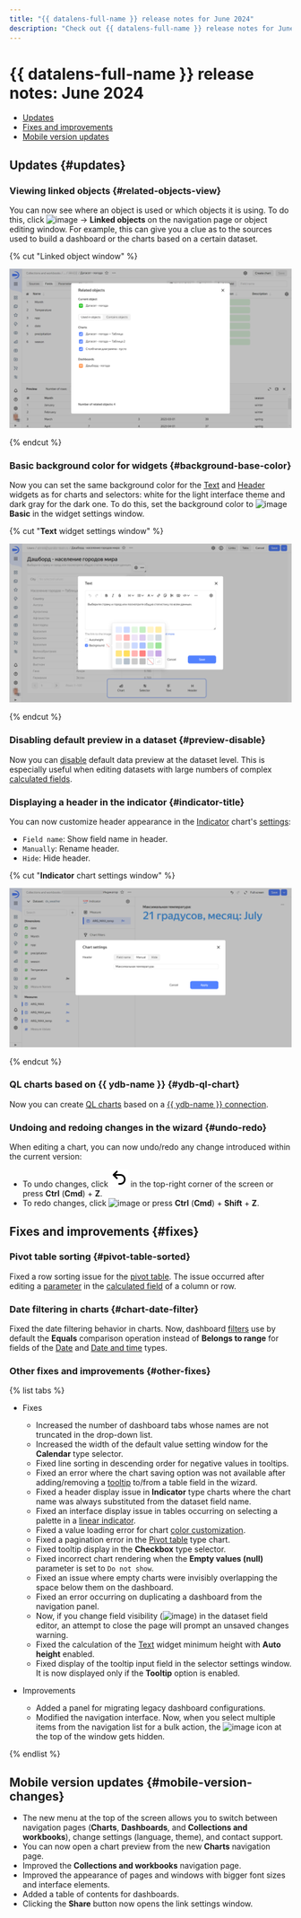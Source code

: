 ```yaml
---
title: "{{ datalens-full-name }} release notes for June 2024"
description: "Check out {{ datalens-full-name }} release notes for June 2024."
---
```


# {{ datalens-full-name }} release notes: June 2024

* [Updates](#updates)
* [Fixes and improvements](#fixes)
* [Mobile version updates](#mobile-version-changes)

## Updates {#updates}

### Viewing linked objects {#related-objects-view}

You can now see where an object is used or which objects it is using. To do this, click ![image](../../_assets/console-icons/ellipsis.svg) → **Linked objects** on the navigation page or object editing window. For example, this can give you a clue as to the sources used to build a dashboard or the charts based on a certain dataset.

{% cut "Linked object window" %}

![image](../../_assets/datalens/release-notes/related-objects-view.png)

{% endcut %}

### Basic background color for widgets {#background-base-color}

Now you can set the same background color for the [Text](../dashboard/widget.md#text) and [Header](../dashboard/widget.md#title) widgets as for charts and selectors: white for the light interface theme and dark gray for the dark one. To do this, set the background color to ![image](../../_assets/console-icons/chart-column.svg) **Basic** in the widget settings window.

{% cut "**Text** widget settings window" %}

![image](../../_assets/datalens/release-notes/background-base-color.png)

{% endcut %}

### Disabling default preview in a dataset {#preview-disable}

Now you can [disable](../concepts/dataset/settings.md#preview-default) default data preview at the dataset level. This is especially useful when editing datasets with large numbers of complex [calculated fields](../concepts/calculations/index.md).

### Displaying a header in the indicator {#indicator-title}

You can now customize header appearance in the [Indicator](../visualization-ref/indicator-chart.md) chart's [settings](../concepts/chart/settings.md#common-settings):

* `Field name`: Show field name in header.
* `Manually`: Rename header.
* `Hide`: Hide header.

{% cut "**Indicator** chart settings window" %}

![image](../../_assets/datalens/release-notes/preview-disable.png)

{% endcut %}

### QL charts based on {{ ydb-name }} {#ydb-ql-chart}

Now you can create [QL charts](../concepts/chart/ql-charts.md) based on a [{{ ydb-name }} connection](../operations/connection/create-ydb.md).


### Undoing and redoing changes in the wizard {#undo-redo}

When editing a chart, you can now undo/redo any change introduced within the current version:

* To undo changes, click ![image](../../_assets/console-icons/arrow-uturn-ccw-left.svg) in the top-right corner of the screen or press **Ctrl** (**Cmd**) + **Z**.
* To redo changes, click ![image](../../_assets/console-icons/arrow-uturn-cw-right.svg) or press **Ctrl** (**Cmd**) + **Shift** + **Z**.



## Fixes and improvements {#fixes}

### Pivot table sorting {#pivot-table-sorted}

Fixed a row sorting issue for the [pivot table](../visualization-ref/pivot-table-chart.md). The issue occurred after editing a [parameter](../concepts/parameters.md) in the [calculated field](../concepts/calculations/index.md) of a column or row.

### Date filtering in charts {#chart-date-filter}

Fixed the date filtering behavior in charts. Now, dashboard [filters](../concepts/chart/settings.md#filter) use by default the **Equals** comparison operation instead of **Belongs to range** for fields of the [Date](../concepts/data-types.md#date) and [Date and time](../concepts/data-types.md#datetime) types.


### Other fixes and improvements {#other-fixes}

{% list tabs %}

- Fixes

   * Increased the number of dashboard tabs whose names are not truncated in the drop-down list.
   * Increased the width of the default value setting window for the **Calendar** type selector.
   * Fixed line sorting in descending order for negative values in tooltips.
   * Fixed an error where the chart saving option was not available after adding/removing a [tooltip](../visualization-ref/table-chart.md#hint-column) to/from a table field in the wizard.
   * Fixed a header display issue in **Indicator** type charts where the chart name was always substituted from the dataset field name.
   * Fixed an interface display issue in tables occurring on selecting a palette in a [linear indicator](../visualization-ref/table-chart.md#add-linear-indicator).
   * Fixed a value loading error for chart [color customization](../concepts/chart/settings.md#color-settings).
   * Fixed a pagination error in the [Pivot table](../visualization-ref/pivot-table-chart.md) type chart.
   * Fixed tooltip display in the **Checkbox** type selector.
   * Fixed incorrect chart rendering when the **Empty values (null)** parameter is set to `Do not show`.
   * Fixed an issue where empty charts were invisibly overlapping the space below them on the dashboard.
   * Fixed an error occurring on duplicating a dashboard from the navigation panel.
   * Now, if you change field visibility (![image](../../_assets/console-icons/eye-slash.svg)) in the dataset field editor, an attempt to close the page will prompt an unsaved changes warning.
   * Fixed the calculation of the [Text](../dashboard/widget.md#text) widget minimum height with **Auto height** enabled.
   * Fixed display of the tooltip input field in the selector settings window. It is now displayed only if the **Tooltip** option is enabled.

- Improvements

   * Added a panel for migrating legacy dashboard configurations.
   * Modified the navigation interface. Now, when you select multiple items from the navigation list for a bulk action, the ![image](../../_assets/console-icons/ellipsis.svg) icon at the top of the window gets hidden.

{% endlist %}


## Mobile version updates {#mobile-version-changes}

* The new menu at the top of the screen allows you to switch between navigation pages (**Charts**, **Dashboards**, and **Collections and workbooks**), change settings (language, theme), and contact support.
* You can now open a chart preview from the new **Charts** navigation page.
* Improved the **Collections and workbooks** navigation page.
* Improved the appearance of pages and windows with bigger font sizes and interface elements.
* Added a table of contents for dashboards.
* Clicking the **Share** button now opens the link settings window.

